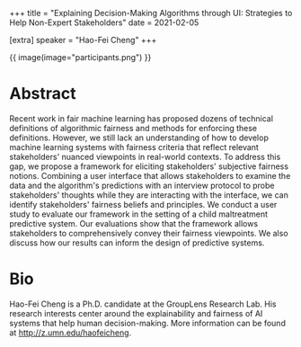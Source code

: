 +++
title = "Explaining Decision-Making Algorithms through UI: Strategies to Help Non-Expert Stakeholders"
date = 2021-02-05

[extra]
speaker = "Hao-Fei Cheng"
+++

{{ image(image="participants.png") }}

# Abstract
Recent work in fair machine learning has proposed dozens of technical definitions of algorithmic fairness and methods for enforcing these definitions. However, we still lack an understanding of how to develop machine learning systems with fairness criteria that reflect relevant stakeholders' nuanced viewpoints in real-world contexts. To address this gap, we propose a framework for eliciting stakeholders' subjective fairness notions. Combining a user interface that allows stakeholders to examine the data and the algorithm's predictions with an interview protocol to probe stakeholders' thoughts while they are interacting with the interface, we can identify stakeholders' fairness beliefs and principles. We conduct a user study to evaluate our framework in the setting of a child maltreatment predictive system. Our evaluations show that the framework allows stakeholders to comprehensively convey their fairness viewpoints. We also discuss how our results can inform the design of predictive systems.

# Bio
Hao-Fei Cheng is a Ph.D. candidate at the GroupLens Research Lab. His research interests center around the explainability and fairness of AI systems that help human decision-making. More information can be found at http://z.umn.edu/haofeicheng. 

